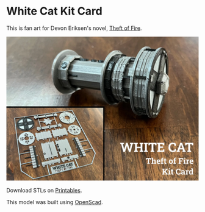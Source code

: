 # White Cat Kit Card

This is fan art for Devon Eriksen's novel, [Theft of
Fire](https://devoneriksen.com/theft-of-fire).

![The completed White Cat model](white-cat-kit-card.webp)

Download STLs on
[Printables](https://www.printables.com/model/865769-theft-of-fire-white-cat-kit-card).

This model was built using [OpenScad](https://openscad.org/).
